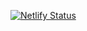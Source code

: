 [![Netlify Status](https://api.netlify.com/api/v1/badges/c9a78e53-418c-4b9a-93b6-4488c08d7a4f/deploy-status)](https://app.netlify.com/sites/vibrant-albattani-c7c491/deploys)